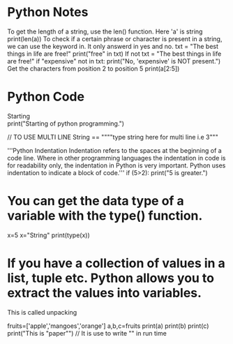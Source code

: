 # Python Notes
To get the length of a string, use the len() function. Here 'a' is string
print(len(a))
To check if a certain phrase or character is present in a string, we can use the keyword in. It only answerd in yes and no.
txt = "The best things in life are free!"
print("free" in txt)
If not
txt = "The best things in life are free!"
if "expensive" not in txt:
  print("No, 'expensive' is NOT present.")
Get the characters from position 2 to position 5 
print(a[2:5])



# Python Code
Starting  
print("Starting of python programming.")

// TO USE MULTI LINE String == """"type string here for multi line i.e 3"""

'''Python Indentation
Indentation refers to the spaces at the beginning of a code line.
Where in other programming languages the indentation in code is for readability only, the indentation in Python is very important.
Python uses indentation to indicate a block of code.'''
if (5>2):
 print("5 is greater.")

#  You can get the data type of a variable with the type() function.
x=5
x="String"
print(type(x))

# If you have a collection of values in a list, tuple etc. Python allows you to extract the values into variables. 
This is called unpacking

fruits=['apple','mangoes','orange']
a,b,c=fruits
print(a)
print(b)
print(c)
print("This is \"paper\"")  // It is use to write "" in run time
                                                                                                         
